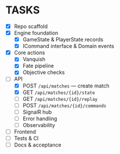 # TASKS

- [x] Repo scaffold
- [x] Engine foundation
  - [x] GameState & PlayerState records
  - [x] ICommand interface & Domain events
- [x] Core actions
  - [x] Vanquish
  - [x] Fate pipeline
  - [x] Objective checks
- [ ] API
  - [x] POST `/api/matches` — create match
  - [x] GET `/api/matches/{id}/state`
  - [ ] GET `/api/matches/{id}/replay`
  - [ ] POST `/api/matches/{id}/commands`
  - [ ] SignalR hub
  - [ ] Error handling
  - [ ] Observability
- [ ] Frontend
- [ ] Tests & CI
- [ ] Docs & acceptance
